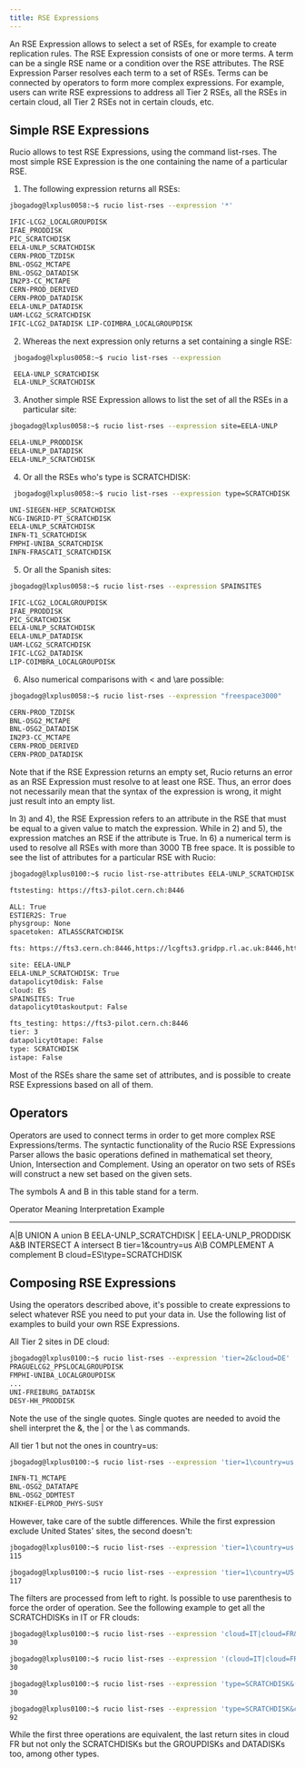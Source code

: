 ```yaml
---
title: RSE Expressions
---
```


An RSE Expression allows to select a set of RSEs, for example to
create replication rules. The RSE Expression consists of one or more
terms. A term can be a single RSE name or a condition over the RSE
attributes. The RSE Expression Parser resolves each term to a set of
RSEs. Terms can be connected by operators to form more complex
expressions. For example, users can write RSE expressions to address all
Tier 2 RSEs, all the RSEs in certain cloud, all Tier 2 RSEs not in
certain clouds, etc.

## Simple RSE Expressions

Rucio allows to test RSE Expressions, using the command list-rses.
The most simple RSE Expression is the one containing the name of a
particular RSE.

1.  The following expression returns all RSEs:

```bash
jbogadog@lxplus0058:~$ rucio list-rses --expression '*'

IFIC-LCG2_LOCALGROUPDISK
IFAE_PRODDISK
PIC_SCRATCHDISK
EELA-UNLP_SCRATCHDISK
CERN-PROD_TZDISK
BNL-OSG2_MCTAPE
BNL-OSG2_DATADISK
IN2P3-CC_MCTAPE
CERN-PROD_DERIVED
CERN-PROD_DATADISK
EELA-UNLP_DATADISK
UAM-LCG2_SCRATCHDISK
IFIC-LCG2_DATADISK LIP-COIMBRA_LOCALGROUPDISK
```

2.  Whereas the next expression only returns a set containing a single
    RSE:

```bash
 jbogadog@lxplus0058:~$ rucio list-rses --expression

 EELA-UNLP_SCRATCHDISK
 ELA-UNLP_SCRATCHDISK
```

3.  Another simple RSE Expression allows to list the set of all the RSEs
    in a particular site:

```bash
jbogadog@lxplus0058:~$ rucio list-rses --expression site=EELA-UNLP

EELA-UNLP_PRODDISK
EELA-UNLP_DATADISK
EELA-UNLP_SCRATCHDISK
```

4.  Or all the RSEs who\'s type is SCRATCHDISK:

```bash
 jbogadog@lxplus0058:~$ rucio list-rses --expression type=SCRATCHDISK

UNI-SIEGEN-HEP_SCRATCHDISK
NCG-INGRID-PT_SCRATCHDISK
EELA-UNLP_SCRATCHDISK
INFN-T1_SCRATCHDISK
FMPHI-UNIBA_SCRATCHDISK
INFN-FRASCATI_SCRATCHDISK
```

5.  Or all the Spanish sites:
```bash
jbogadog@lxplus0058:~$ rucio list-rses --expression SPAINSITES

IFIC-LCG2_LOCALGROUPDISK
IFAE_PRODDISK
PIC_SCRATCHDISK
EELA-UNLP_SCRATCHDISK
EELA-UNLP_DATADISK
UAM-LCG2_SCRATCHDISK
IFIC-LCG2_DATADISK
LIP-COIMBRA_LOCALGROUPDISK
```
6.  Also numerical comparisons with \< and \are possible:
```bash
jbogadog@lxplus0058:~$ rucio list-rses --expression "freespace3000"

CERN-PROD_TZDISK
BNL-OSG2_MCTAPE
BNL-OSG2_DATADISK
IN2P3-CC_MCTAPE
CERN-PROD_DERIVED
CERN-PROD_DATADISK
```
Note that if the RSE Expression returns an empty set, Rucio returns an
error as an RSE Expression must resolve to at least one RSE. Thus, an
error does not necessarily mean that the syntax of the expression is
wrong, it might just result into an empty list.

In 3) and 4), the RSE Expression refers to an attribute in the RSE that
must be equal to a given value to match the expression. While in 2) and
5), the expression matches an RSE if the attribute is True. In 6) a
numerical term is used to resolve all RSEs with more than 3000 TB free
space. It is possible to see the list of attributes for a particular RSE
with Rucio:
```bash
jbogadog@lxplus0100:~$ rucio list-rse-attributes EELA-UNLP_SCRATCHDISK

ftstesting: https://fts3-pilot.cern.ch:8446

ALL: True
ESTIER2S: True
physgroup: None
spacetoken: ATLASSCRATCHDISK

fts: https://fts3.cern.ch:8446,https://lcgfts3.gridpp.rl.ac.uk:8446,https://fts.usatlas.bnl.gov:8446

site: EELA-UNLP
EELA-UNLP_SCRATCHDISK: True
datapolicyt0disk: False
cloud: ES
SPAINSITES: True
datapolicyt0taskoutput: False

fts_testing: https://fts3-pilot.cern.ch:8446
tier: 3
datapolicyt0tape: False
type: SCRATCHDISK
istape: False
```
Most of the RSEs share the same set of attributes, and is possible to
create RSE Expressions based on all of them.

## Operators

Operators are used to connect terms in order to get more complex RSE
Expressions/terms. The syntactic functionality of the Rucio RSE
Expressions Parser allows the basic operations defined in mathematical
set theory, Union, Intersection and Complement. Using an operator on two
sets of RSEs will construct a new set based on the given sets.

The symbols A and B in this table stand for a term.

Operator Meaning Interpretation Example

---

A\|B UNION A union B EELA-UNLP_SCRATCHDISK \| EELA-UNLP_PRODDISK
A&B INTERSECT A intersect B tier=1&country=us
A\\B COMPLEMENT A complement B cloud=ES\\type=SCRATCHDISK

## Composing RSE Expressions

Using the operators described above, it\'s possible to create
expressions to select whatever RSE you need to put your data in. Use the
following list of examples to build your own RSE Expressions.

All Tier 2 sites in DE cloud:
```bash
jbogadog@lxplus0100:~$ rucio list-rses --expression 'tier=2&cloud=DE'
PRAGUELCG2_PPSLOCALGROUPDISK
FMPHI-UNIBA_LOCALGROUPDISK
...
UNI-FREIBURG_DATADISK
DESY-HH_PRODDISK
```
Note the use of the single quotes. Single quotes are needed to avoid the
shell interpret the &, the \| or the \\ as commands.

All tier 1 but not the ones in country=us:
```bash
jbogadog@lxplus0100:~$ rucio list-rses --expression 'tier=1\country=us'

INFN-T1_MCTAPE
BNL-OSG2_DATATAPE
BNL-OSG2_DDMTEST
NIKHEF-ELPROD_PHYS-SUSY
```
However, take care of the subtle differences. While the first expression
exclude United States\' sites, the second doesn\'t:
```bash
jbogadog@lxplus0100:~$ rucio list-rses --expression 'tier=1\country=us'|wc -l
115

jbogadog@lxplus0100:~$ rucio list-rses --expression 'tier=1\country=US'|wc -l
117
```
The filters are processed from left to right. Is possible to use
parenthesis to force the order of operation. See the following example
to get all the SCRATCHDISKs in IT or FR clouds:
```bash
jbogadog@lxplus0100:~$ rucio list-rses --expression 'cloud=IT|cloud=FR&type=SCRATCHDISK'|wc -l
30

jbogadog@lxplus0100:~$ rucio list-rses --expression '(cloud=IT|cloud=FR)&type=SCRATCHDISK'|wc -l
30

jbogadog@lxplus0100:~$ rucio list-rses --expression 'type=SCRATCHDISK&(cloud=IT|cloud=FR)'|wc -l
30

jbogadog@lxplus0100:~$ rucio list-rses --expression 'type=SCRATCHDISK&cloud=IT|cloud=FR'|wc -l
92
```
While the first three operations are equivalent, the last return sites
in cloud FR but not only the SCRATCHDISKs but the GROUPDISKs and
DATADISKs too, among other types.
